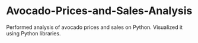 # Avocado-Prices-and-Sales-Analysis
Performed analysis of avocado prices and sales on Python.
Visualized it using Python libraries.
